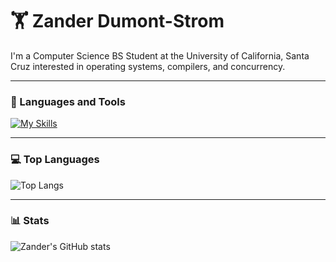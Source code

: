 # 🏋 Zander Dumont-Strom

I'm a Computer Science BS Student at the University of California, Santa Cruz interested in operating systems, compilers, and concurrency. 

---

### 🧰 Languages and Tools

[![My Skills](https://skillicons.dev/icons?i=html,css,js,py,c,cpp,linux,ubuntu,bash,vim,git)](https://skillicons.dev)

---

### 💻 Top Languages

![Top Langs](https://github-readme-stats.vercel.app/api/top-langs/?username=zdumonts&hide_progress=false)

---

### 📊 Stats

![Zander's GitHub stats](https://github-readme-stats.vercel.app/api?username=zdumonts&show_icons=true&theme=gruvbox)
